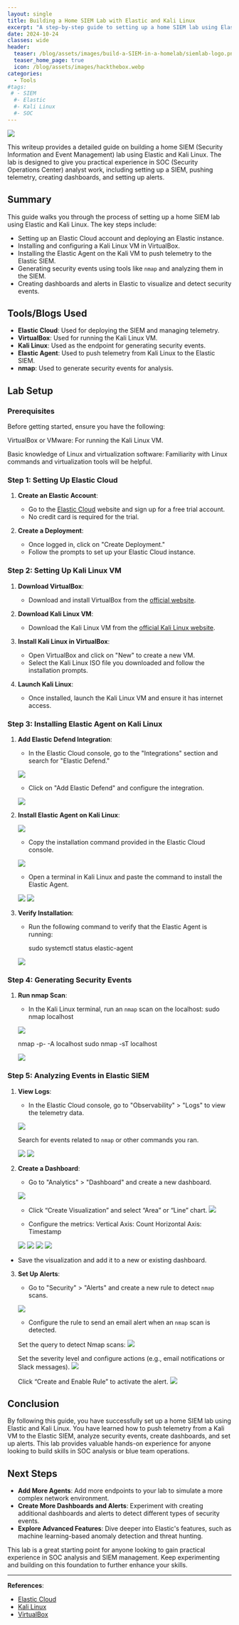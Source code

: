 ```yaml
---
layout: single
title: Building a Home SIEM Lab with Elastic and Kali Linux
excerpt: "A step-by-step guide to setting up a home SIEM lab using Elastic and Kali Linux for hands-on SOC analyst experience."
date: 2024-10-24
classes: wide
header:
  teaser: /blog/assets/images/build-a-SIEM-in-a-homelab/siemlab-logo.png
  teaser_home_page: true
  icon: /blog/assets/images/hackthebox.webp
categories:
  - Tools
#tags:
 # - SIEM
  #- Elastic
  #- Kali Linux
  #- SOC
---
```

![](../assets/images/build-a-SIEM-in-a-homelab/siemlab-logo.jpg)


This writeup provides a detailed guide on building a home SIEM (Security Information and Event Management) lab using Elastic and Kali Linux. The lab is designed to give you practical experience in SOC (Security Operations Center) analyst work, including setting up a SIEM, pushing telemetry, creating dashboards, and setting up alerts.

## Summary

This guide walks you through the process of setting up a home SIEM lab using Elastic and Kali Linux. The key steps include:
   - Setting up an Elastic Cloud account and deploying an Elastic instance.
   - Installing and configuring a Kali Linux VM in VirtualBox.
   - Installing the Elastic Agent on the Kali VM to push telemetry to the Elastic SIEM.
   - Generating security events using tools like `nmap` and analyzing them in the SIEM.
   - Creating dashboards and alerts in Elastic to visualize and detect security events.

## Tools/Blogs Used
- **Elastic Cloud**: Used for deploying the SIEM and managing telemetry.
- **VirtualBox**: Used for running the Kali Linux VM.
- **Kali Linux**: Used as the endpoint for generating security events.
- **Elastic Agent**: Used to push telemetry from Kali Linux to the Elastic SIEM.
- **nmap**: Used to generate security events for analysis.

## Lab Setup

### Prerequisites
Before getting started, ensure you have the following:

VirtualBox or VMware: For running the Kali Linux VM.

Basic knowledge of Linux and virtualization software: Familiarity with Linux commands and virtualization tools will be helpful.


### Step 1: Setting Up Elastic Cloud

1. **Create an Elastic Account**: 
   - Go to the [Elastic Cloud](https://cloud.elastic.co/) website and sign up for a free trial account.
   - No credit card is required for the trial.

2. **Create a Deployment**:
   - Once logged in, click on "Create Deployment."
   - Follow the prompts to set up your Elastic Cloud instance.

### Step 2: Setting Up Kali Linux VM

1. **Download VirtualBox**:
   - Download and install VirtualBox from the [official website](https://www.virtualbox.org/).

2. **Download Kali Linux VM**:
   - Download the Kali Linux VM from the [official Kali Linux website](https://www.kali.org/get-kali/).

3. **Install Kali Linux in VirtualBox**:
   - Open VirtualBox and click on "New" to create a new VM.
   - Select the Kali Linux ISO file you downloaded and follow the installation prompts.

4. **Launch Kali Linux**:
   - Once installed, launch the Kali Linux VM and ensure it has internet access.

### Step 3: Installing Elastic Agent on Kali Linux

1. **Add Elastic Defend Integration**:
   - In the Elastic Cloud console, go to the "Integrations" section and search for "Elastic Defend."

   ![](../assets/images/build-a-SIEM-in-a-homelab/siem1.webp)

   - Click on "Add Elastic Defend" and configure the integration.

   ![](../assets/images/build-a-SIEM-in-a-homelab/siemlab2.webp)


2. **Install Elastic Agent on Kali Linux**:

   ![](../assets/images/build-a-SIEM-in-a-homelab/siemlab3.webp)

   - Copy the installation command provided in the Elastic Cloud console.

   ![](../assets/images/build-a-SIEM-in-a-homelab/siemlab4.webp)

   - Open a terminal in Kali Linux and paste the command to install the Elastic Agent.

   ![](../assets/images/build-a-SIEM-in-a-homelab/siemlab5.webp)
   ![](../assets/images/build-a-SIEM-in-a-homelab/siemlab6.webp)


3. **Verify Installation**:
   - Run the following command to verify that the Elastic Agent is running:

     sudo systemctl status elastic-agent

   ![](../assets/images/build-a-SIEM-in-a-homelab/siemlab7.webp)


### Step 4: Generating Security Events

1. **Run nmap Scan**:
   - In the Kali Linux terminal, run an `nmap` scan on the localhost:
      sudo nmap localhost

   ![](../assets/images/build-a-SIEM-in-a-homelab/siemlab8.webp)

     nmap -p- -A localhost
     sudo nmap -sT localhost

   ![](../assets/images/build-a-SIEM-in-a-homelab/siemlab9.webp)


### Step 5: Analyzing Events in Elastic SIEM

1. **View Logs**:
   - In the Elastic Cloud console, go to "Observability" > "Logs" to view the telemetry data.

   ![](../assets/images/build-a-SIEM-in-a-homelab/siemlab10.webp)

   Search for events related to `nmap` or other commands you ran.

   ![](../assets/images/build-a-SIEM-in-a-homelab/siemlab11.webp)
   ![](../assets/images/build-a-SIEM-in-a-homelab/siemlab12.webp)

2. **Create a Dashboard**:
   - Go to "Analytics" > "Dashboard" and create a new dashboard.

   ![](../assets/images/build-a-SIEM-in-a-homelab/siemlab13.webp)

   - Click “Create Visualization” and select “Area” or “Line” chart.
   ![](../assets/images/build-a-SIEM-in-a-homelab/siemlab14.webp)
   
   - Configure the metrics:
      Vertical Axis: Count
      Horizontal Axis: Timestamp

   ![](../assets/images/build-a-SIEM-in-a-homelab/siemlab15.webp)
   ![](../assets/images/build-a-SIEM-in-a-homelab/siemlab16.webp)
   ![](../assets/images/build-a-SIEM-in-a-homelab/siemlab17.webp)
   ![](../assets/images/build-a-SIEM-in-a-homelab/siemlab18.webp)

- Save the visualization and add it to a new or existing dashboard.

3. **Set Up Alerts**:
   - Go to "Security" > "Alerts" and create a new rule to detect `nmap` scans.

   ![](../assets/images/build-a-SIEM-in-a-homelab/siemlab19.webp)

   - Configure the rule to send an email alert when an `nmap` scan is detected.

   Set the query to detect Nmap scans:
   ![](../assets/images/build-a-SIEM-in-a-homelab/siemlab20.webp)

   Set the severity level and configure actions (e.g., email notifications or Slack messages).
   ![](../assets/images/build-a-SIEM-in-a-homelab/siemlab21.webp)
   
   Click “Create and Enable Rule” to activate the alert.
   ![](../assets/images/build-a-SIEM-in-a-homelab/siemlab22.webp)

## Conclusion

By following this guide, you have successfully set up a home SIEM lab using Elastic and Kali Linux. You have learned how to push telemetry from a Kali VM to the Elastic SIEM, analyze security events, create dashboards, and set up alerts. This lab provides valuable hands-on experience for anyone looking to build skills in SOC analysis or blue team operations.

## Next Steps

- **Add More Agents**: Add more endpoints to your lab to simulate a more complex network environment.
- **Create More Dashboards and Alerts**: Experiment with creating additional dashboards and alerts to detect different types of security events.
- **Explore Advanced Features**: Dive deeper into Elastic's features, such as machine learning-based anomaly detection and threat hunting.

This lab is a great starting point for anyone looking to gain practical experience in SOC analysis and SIEM management. Keep experimenting and building on this foundation to further enhance your skills.

---

**References**:
- [Elastic Cloud](https://cloud.elastic.co/)
- [Kali Linux](https://www.kali.org/)
- [VirtualBox](https://www.virtualbox.org/)